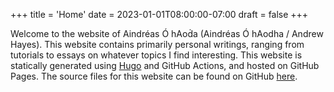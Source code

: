 +++
title = 'Home'
date = 2023-01-01T08:00:00-07:00
draft = false
+++

Welcome to the website of <span class="gaelic">Aindréas Ó hAoḋa</span> (Aindréas Ó hAodha / Andrew Hayes).
This website contains primarily personal writings, ranging from tutorials to essays on whatever topics I find interesting.
This website is statically generated using [Hugo](https://gohugo.io/) and GitHub Actions, and hosted on GitHub Pages.
The source files for this website can be found on GitHub [here](https://github.com/0hAodha/0hAodha.github.io).
